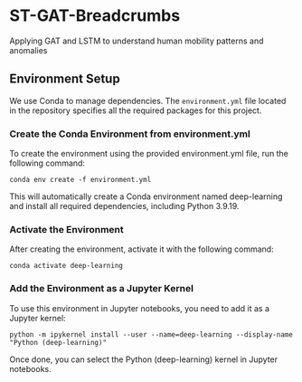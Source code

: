 # ST-GAT-Breadcrumbs
Applying GAT and LSTM to understand human mobility patterns and anomalies

## Environment Setup

We use Conda to manage dependencies. The `environment.yml` file located in the repository specifies all the required packages for this project.

### Create the Conda Environment from environment.yml

To create the environment using the provided environment.yml file, run the following command:

```
conda env create -f environment.yml
```

This will automatically create a Conda environment named deep-learning and install all required dependencies, including Python 3.9.19.

### Activate the Environment

After creating the environment, activate it with the following command:

```
conda activate deep-learning
```

### Add the Environment as a Jupyter Kernel

To use this environment in Jupyter notebooks, you need to add it as a Jupyter kernel:

```
python -m ipykernel install --user --name=deep-learning --display-name "Python (deep-learning)"
```

Once done, you can select the Python (deep-learning) kernel in Jupyter notebooks.

